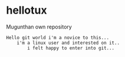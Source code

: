 hellotux
========

Mugunthan own repository
  
    Hello git world i'm a novice to this...
        i'm a linux user and interested on it.. 
            i felt happy to enter into git...
            
            
            
            
